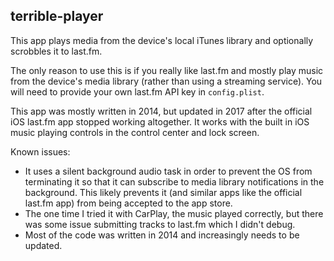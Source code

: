 ## terrible-player

This app plays media from the device's local iTunes library and optionally scrobbles it to last.fm.

The only reason to use this is if you really like last.fm and mostly play music from the device's media library (rather than using a streaming service). You will need to provide your own last.fm API key in `config.plist`.

This app was mostly written in 2014, but updated in 2017 after the official iOS last.fm app stopped working altogether. It works with the built in iOS music playing controls in the control center and lock screen.

Known issues:
- It uses a silent background audio task in order to prevent the OS from terminating it so that it can subscribe to media library notifications in the background. This likely prevents it (and similar apps like the official last.fm app) from being accepted to the app store.
- The one time I tried it with CarPlay, the music played correctly, but there was some issue submitting tracks to last.fm which I didn't debug.
- Most of the code was written in 2014 and increasingly needs to be updated.